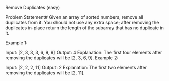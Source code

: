 Remove Duplicates (easy)

Problem Statement#
Given an array of sorted numbers, remove all duplicates from it. You should not use any extra space; after removing the duplicates in-place return the length of the subarray that has no duplicate in it.

Example 1:

Input: [2, 3, 3, 3, 6, 9, 9]
Output: 4
Explanation: The first four elements after removing the duplicates will be [2, 3, 6, 9].
Example 2:

Input: [2, 2, 2, 11]
Output: 2
Explanation: The first two elements after removing the duplicates will be [2, 11].
